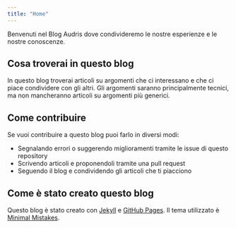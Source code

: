 ```yaml
---
title: "Home"
---
```


Benvenuti nel Blog Audris dove condivideremo le nostre esperienze e le nostre conoscenze.

## Cosa troverai in questo blog

In questo blog troverai articoli su argomenti che ci interessano e che ci piace condividere con gli altri. Gli argomenti saranno principalmente tecnici, ma non mancheranno articoli su argomenti più generici.

## Come contribuire

Se vuoi contribuire a questo blog puoi farlo in diversi modi:

- Segnalando errori o suggerendo miglioramenti tramite le issue di questo repository
- Scrivendo articoli e proponendoli tramite una pull request
- Seguendo il blog e condividendo gli articoli che ti piacciono

## Come è stato creato questo blog

Questo blog è stato creato con [Jekyll](https://jekyllrb.com/) e [GitHub Pages](https://pages.github.com/). Il tema utilizzato è [Minimal Mistakes](https://mmistakes.github.io/minimal-mistakes/).
